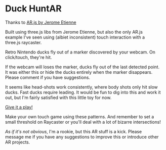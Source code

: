 # Duck HuntAR

Thanks to [AR.js by Jerome Etienne](https://github.com/jeromeetienne/AR.js/blob/master/README.md)

Built using three.js libs from Jerome Etienne, but also the only AR.js example I've seen
using (albiet inconsistent) touch interaction with a three.js raycaster.

Retro Nintendo ducks fly out of a marker discovered by your webcam. On click/touch, they're hit.

If the webcam will loses the marker, ducks fly out of the last detected point. It was either
this or hide the ducks entirely when the marker disappears. Please comment if you have suggestions.

It seems like head-shots work consistently, where body shots only hit slow ducks. Fast ducks
require leading. It would be fun to dig into this and work it out, but I'm fairly satisfied
with this little toy for now.

[Give it a play!](https://jmidtlyng.github.io/duckHuntar/)

Make your own touch game using these patterns. And remember to set a small threshold
on Raycaster or you'll deal with a lot of bizarre intersections!

_As if it's not obvious_, I'm a rookie, but this AR stuff is a kick. Please message
me if you have any suggestions to improve this or introduce other AR projects.
